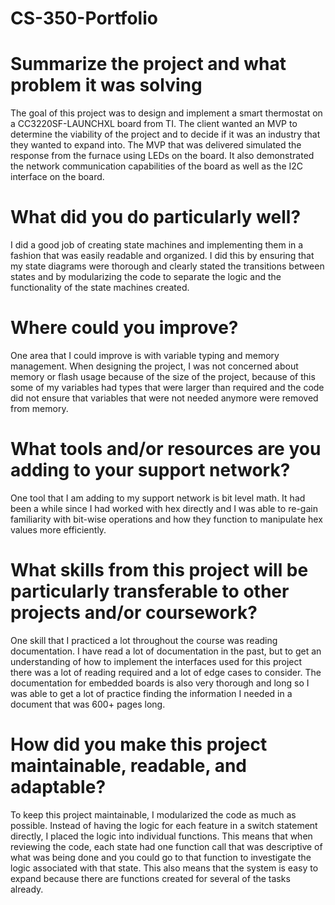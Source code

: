 # CS-350-Portfolio

# Summarize the project and what problem it was solving
The goal of this project was to design and implement a smart thermostat on a CC3220SF-LAUNCHXL board from TI.  The client wanted an MVP to determine the viability of the project and to decide if it was an industry that they wanted to expand into.  The MVP that was delivered simulated the response from the furnace using LEDs on the board.  It also demonstrated the network communication capabilities of the board as well as the I2C interface on the board.

# What did you do particularly well?
I did a good job of creating state machines and implementing them in a fashion that was easily readable and organized.  I did this by ensuring that my state diagrams were thorough and clearly stated the transitions between states and by modularizing the code to separate the logic and the functionality of the state machines created.

# Where could you improve?
One area that I could improve is with variable typing and memory management.  When designing the project, I was not concerned about memory or flash usage because of the size of the project, because of this some of my variables had types that were larger than required and the code did not ensure that variables that were not needed anymore were removed from memory.

# What tools and/or resources are you adding to your support network?
One tool that I am adding to my support network is bit level math.  It had been a while since I had worked with hex directly and I was able to re-gain familiarity with bit-wise operations and how they function to manipulate hex values more efficiently.

# What skills from this project will be particularly transferable to other projects and/or coursework?
One skill that I practiced a lot throughout the course was reading documentation.  I have read a lot of documentation in the past, but to get an understanding of how to implement the interfaces used for this project there was a lot of reading required and a lot of edge cases to consider.  The documentation for embedded boards is also very thorough and long so I was able to get a lot of practice finding the information I needed in a document that was 600+ pages long.

# How did you make this project maintainable, readable, and adaptable?
To keep this project maintainable, I modularized the code as much as possible.  Instead of having the logic for each feature in a switch statement directly, I placed the logic into individual functions.  This means that when reviewing the code, each state had one function call that was descriptive of what was being done and you could go to that function to investigate the logic associated with that state.  This also means that the system is easy to expand because there are functions created for several of the tasks already.
